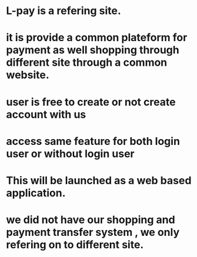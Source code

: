 # L-pay is a refering site.
# it is provide a common plateform for payment as well shopping through different site through  a common website.
# user is free to create or not create account with us
# access same feature for both login user or without login user
# This will be launched  as a web based application.
# we did not have our shopping and payment transfer system , we only refering on to different site.
